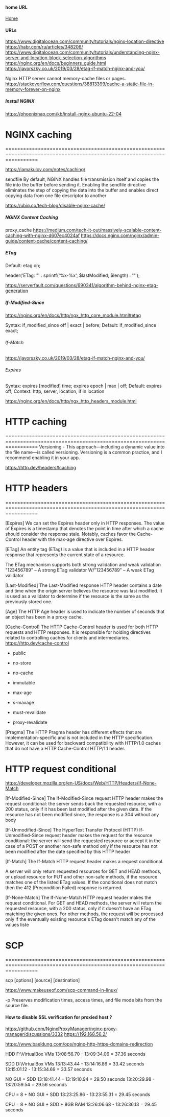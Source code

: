 #### home URL

[Home](http://192.168.56.2/)

#### URLs

https://www.digitalocean.com/community/tutorials/nginx-location-directive
https://habr.com/ru/articles/348206/
https://www.digitalocean.com/community/tutorials/understanding-nginx-server-and-location-block-selection-algorithms
https://nginx.org/en/docs/beginners_guide.html
https://javorszky.co.uk/2019/03/28/etag-if-match-nginx-and-you/

Nginx HTTP server cannot memory-cache files or pages.
https://stackoverflow.com/questions/38813399/cache-a-static-file-in-memory-forever-on-nginx

##### Install NGINX 
https://phoenixnap.com/kb/install-nginx-ubuntu-22-04

# NGINX caching
=======================================================================================================================

https://iamakulov.com/notes/caching/

sendfile
By default, NGINX handles file transmission itself and copies the file into the buffer before sending it. 
Enabling the sendfile directive eliminates the step of copying the data into the buffer 
and enables direct copying data from one file descriptor to another

https://ubiq.co/tech-blog/disable-nginx-cache/

##### NGINX Content Caching

proxy_cache
https://medium.com/tech-it-out/massively-scalable-content-caching-with-nginx-d607ec4024af
https://docs.nginx.com/nginx/admin-guide/content-cache/content-caching/

##### ETag

Default:    etag on;

header('ETag: "' . sprintf('%x-%x', $lastModified, $length) . '"');

https://serverfault.com/questions/690341/algorithm-behind-nginx-etag-generation

##### If-Modified-Since

https://nginx.org/en/docs/http/ngx_http_core_module.html#etag

Syntax:	if_modified_since off | exact | before;
Default:
if_modified_since exact;

###### If-Match

https://javorszky.co.uk/2019/03/28/etag-if-match-nginx-and-you/

###### Expires

Syntax:	    expires [modified] time;
            expires epoch | max | off;
Default:    expires off;
Context:	http, server, location, if in location

https://nginx.org/en/docs/http/ngx_http_headers_module.html

# HTTP caching
=======================================================================================================================
Versioning -    This approach—including a dynamic value into the file name—is called versioning. 
                Versioning is a common practice, and I recommend enabling it in your app. 

https://http.dev/headers#caching

# HTTP headers
=======================================================================================================================

[Expires]  We can set the Expires header only in HTTP responses.
The value of Expires is a timestamp that denotes the point in time
after which a cache should consider the response stale.
Notably, caches favor the Cache-Control header with the max-age directive over Expires.

[ETag] An entity tag (ETag) is a value that is included in a HTTP header response that represents the current state of a resource.

The ETag mechanism supports both strong validation and weak validation
"123456789"   – A strong ETag validator
W/"123456789" – A weak ETag validator

[Last-Modified] The Last-Modified response HTTP header contains a date and time when the origin server believes the resource was last modified. 
It is used as a validator to determine if the resource is the same as the previously stored one.

[Age] The HTTP Age header is used to indicate the number of seconds that an object has been in a proxy cache.

[Cache-Control] The HTTP Cache-Control header is used for both HTTP requests and HTTP responses. 
It is responsible for holding directives related to controlling caches for clients and intermediaries.
https://http.dev/cache-control

* public
* no-store
* no-cache
* immutable

* max-age
* s-maxage
* must-revalidate 
* proxy-revalidate 

[Pragma] The HTTP Pragma header has different effects that are implementation-specific and is not included in the HTTP specification. 
However, it can be used for backward compatibility with HTTP/1.0 caches that do not have a HTTP Cache-Control HTTP/1.1 header.

# HTTP request conditional

https://developer.mozilla.org/en-US/docs/Web/HTTP/Headers/If-None-Match

[If-Modified-Since] The If-Modified-Since request HTTP header makes the request conditional: 
the server sends back the requested resource, with a 200 status, 
only if it has been last modified after the given date. 
If the resource has not been modified since, the response is a 304 without any body

[If-Unmodified-Since] The HyperText Transfer Protocol (HTTP) If-Unmodified-Since request header makes the request for the resource conditional: 
the server will send the requested resource or accept it in the case of a POST or another non-safe method 
only if the resource has not been modified after the date specified by this HTTP header

[If-Match] The If-Match HTTP request header makes a request conditional.

A server will only return requested resources for GET and HEAD methods, or upload resource for PUT and other non-safe methods,
if the resource matches one of the listed ETag values.
If the conditional does not match then the 412 (Precondition Failed) response is returned.

[If-None-Match] The If-None-Match HTTP request header makes the request conditional.
For GET and HEAD methods, the server will return the requested resource, with a 200 status,
only if it doesn't have an ETag matching the given ones.
For other methods, the request will be processed only if the eventually existing resource's ETag doesn't match any of the values liste

# SCP
=======================================================================================================================

scp [options] [source] [destination]

https://www.makeuseof.com/scp-command-in-linux/

-p      Preserves modification times, access times, and file mode bits from the source file.

#### How to disable SSL verification for proxied host ?
https://github.com/NginxProxyManager/nginx-proxy-manager/discussions/3332
https://192.168.56.2/

https://www.baeldung.com/ops/nginx-http-https-domains-redirection

HDD
F:\VirtualBox VMs
13:08:56.70 - 13:09:34.06 = 37.36 seconds

SDD
D:\VirtualBox VMs
13:13:43.44 - 13:14:16.86 = 33.42 seconds
13:15:01.12 - 13:15:34.69 = 33.57 seconds

NO GUI + SDD 
13:18:41.44 - 13:19:10.94 = 29.50 seconds
13:20:29.98 - 13:20:59.54 = 29.56 seconds

CPU = 8 + NO GUI + SDD
13:23:25.86 - 13:23:55.31 = 29.45 seconds

CPU = 8 + NO GUI + SDD + 8GB RAM
13:26:06.68 - 13:26:36.13 = 29.45 seconds